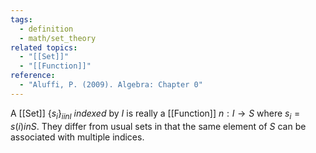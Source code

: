 ```yaml
---
tags:
  - definition
  - math/set_theory
related topics:
  - "[[Set]]"
  - "[[Function]]"
reference:
  - "Aluffi, P. (2009). Algebra: Chapter 0"
---
```

A [[Set]] $\{s_i\}_{i in I}$ _indexed_ by $I$ is really a [[Function]] $n:I\to S$ where $s_i = s(i)  in S$. They differ from usual sets in that the same element of $S$ can be associated with multiple indices.